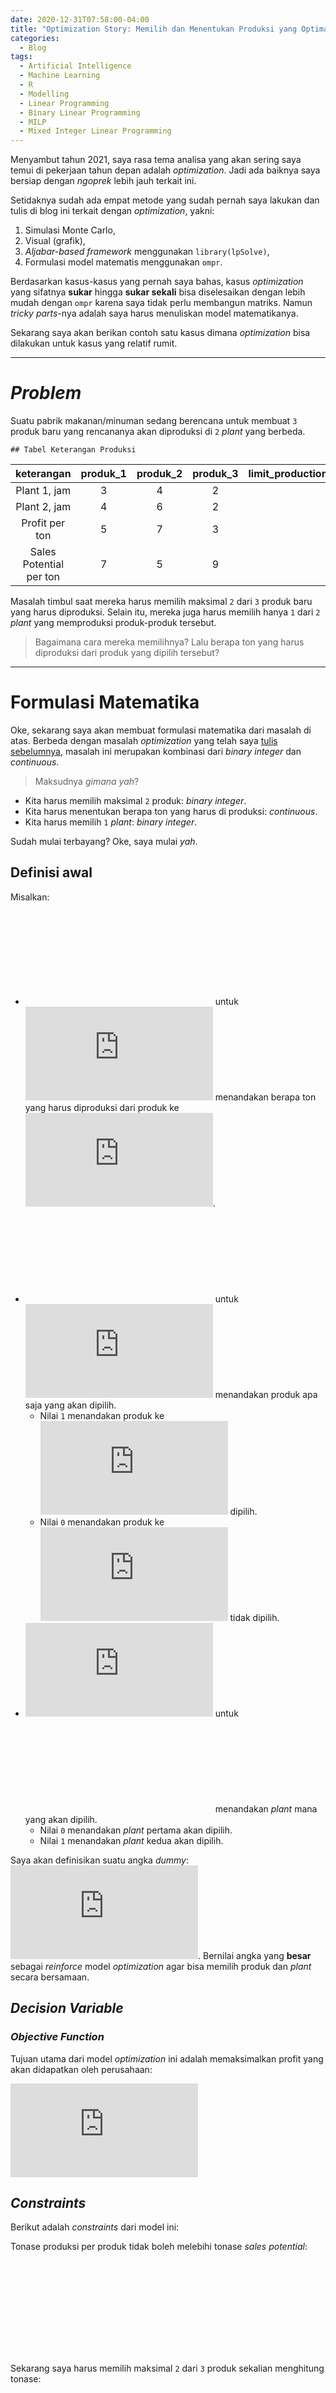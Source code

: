 ```yaml
---
date: 2020-12-31T07:58:00-04:00
title: "Optimization Story: Memilih dan Menentukan Produksi yang Optimal dengan MILP"
categories:
  - Blog
tags:
  - Artificial Intelligence
  - Machine Learning
  - R
  - Modelling
  - Linear Programming
  - Binary Linear Programming
  - MILP
  - Mixed Integer Linear Programming
---
```


Menyambut tahun 2021, saya rasa tema analisa yang akan sering saya temui
di pekerjaan tahun depan adalah *optimization*. Jadi ada baiknya saya
bersiap dengan *ngoprek* lebih jauh terkait ini.

Setidaknya sudah ada empat metode yang sudah pernah saya lakukan dan
tulis di blog ini terkait dengan *optimization*, yakni:

1.  Simulasi Monte Carlo,
2.  Visual (grafik),
3.  *Aljabar-based framework* menggunakan `library(lpSolve)`,
4.  Formulasi model matematis menggunakan `ompr`.

Berdasarkan kasus-kasus yang pernah saya bahas, kasus *optimization*
yang sifatnya **sukar** hingga **sukar sekali** bisa diselesaikan dengan
lebih mudah dengan `ompr` karena saya tidak perlu membangun matriks.
Namun *tricky parts*-nya adalah saya harus menuliskan model
matematikanya.

Sekarang saya akan berikan contoh satu kasus dimana *optimization* bisa
dilakukan untuk kasus yang relatif rumit.

-----

# *Problem*

Suatu pabrik makanan/minuman sedang berencana untuk membuat `3` produk
baru yang rencananya akan diproduksi di `2` *plant* yang berbeda.

    ## Tabel Keterangan Produksi

|       keterangan        | produk\_1 | produk\_2 | produk\_3 | limit\_production\_time\_per\_plant\_per\_day |
| :---------------------: | :-------: | :-------: | :-------: | :-------------------------------------------: |
|      Plant 1, jam       |     3     |     4     |     2     |                      30                       |
|      Plant 2, jam       |     4     |     6     |     2     |                      40                       |
|     Profit per ton      |     5     |     7     |     3     |                                               |
| Sales Potential per ton |     7     |     5     |     9     |                                               |

Masalah timbul saat mereka harus memilih maksimal `2` dari `3` produk
baru yang harus diproduksi. Selain itu, mereka juga harus memilih hanya
`1` dari `2` *plant* yang memproduksi produk-produk tersebut.

> Bagaimana cara mereka memilihnya? Lalu berapa ton yang harus
> diproduksi dari produk yang dipilih tersebut?

-----

# Formulasi Matematika

Oke, sekarang saya akan membuat formulasi matematika dari masalah di
atas. Berbeda dengan masalah *optimization* yang telah saya [tulis
sebelumnya](https://ikanx101.com/tags/#linear-programming), masalah ini
merupakan kombinasi dari *binary integer* dan *continuous*.

> Maksudnya *gimana yah*?

  - Kita harus memilih maksimal `2` produk: *binary integer*.
  - Kita harus menentukan berapa ton yang harus di produksi:
    *continuous*.
  - Kita harus memilih `1` *plant*: *binary integer*.

Sudah mulai terbayang? Oke, saya mulai *yah*.

## Definisi awal

Misalkan:

  - ![x\[i\]
    \\geq 0](https://latex.codecogs.com/png.latex?x%5Bi%5D%20%5Cgeq%200
    "x[i] \\geq 0") untuk ![i
    = 1,2,3](https://latex.codecogs.com/png.latex?i%20%3D%201%2C2%2C3
    "i = 1,2,3") menandakan berapa ton yang harus diproduksi dari produk
    ke ![i](https://latex.codecogs.com/png.latex?i "i").
  - ![y\[i\] =
    \[0,1\]](https://latex.codecogs.com/png.latex?y%5Bi%5D%20%3D%20%5B0%2C1%5D
    "y[i] = [0,1]") untuk ![i
    = 1,2,3](https://latex.codecogs.com/png.latex?i%20%3D%201%2C2%2C3
    "i = 1,2,3") menandakan produk apa saja yang akan dipilih.
      - Nilai `1` menandakan produk ke
        ![i](https://latex.codecogs.com/png.latex?i "i") dipilih.
      - Nilai `0` menandakan produk ke
        ![i](https://latex.codecogs.com/png.latex?i "i") tidak dipilih.
  - ![z\[j\] =
    \[0,1\]](https://latex.codecogs.com/png.latex?z%5Bj%5D%20%3D%20%5B0%2C1%5D
    "z[j] = [0,1]") untuk
    ![j=1](https://latex.codecogs.com/png.latex?j%3D1 "j=1") menandakan
    *plant* mana yang akan dipilih.
      - Nilai `0` menandakan *plant* pertama akan dipilih.
      - Nilai `1` menandakan *plant* kedua akan dipilih.

Saya akan definisikan suatu angka *dummy*: ![M
= 9999](https://latex.codecogs.com/png.latex?M%20%3D%209999 "M = 9999").
Bernilai angka yang **besar** sebagai *reinforce* model *optimization*
agar bisa memilih produk dan *plant* secara bersamaan.

## *Decision Variable*

### *Objective Function*

Tujuan utama dari model *optimization* ini adalah memaksimalkan profit
yang akan didapatkan oleh perusahaan:

  
![MAX \\sum\_{i=1}^{3}
x\[i\]\*profit\[i\]](https://latex.codecogs.com/png.latex?MAX%20%5Csum_%7Bi%3D1%7D%5E%7B3%7D%20x%5Bi%5D%2Aprofit%5Bi%5D
"MAX \\sum_{i=1}^{3} x[i]*profit[i]")  

## *Constraints*

Berikut adalah *constraints* dari model ini:

Tonase produksi per produk tidak boleh melebihi tonase *sales
potential*:

  
![x\[i\] \\leq salespotential\[i\], i
= 1,2,3](https://latex.codecogs.com/png.latex?x%5Bi%5D%20%5Cleq%20salespotential%5Bi%5D%2C%20i%20%3D%201%2C2%2C3
"x[i] \\leq salespotential[i], i = 1,2,3")  

Sekarang saya harus memilih maksimal `2` dari `3` produk sekalian
menghitung tonase:

  
![x\[i\] - y\[i\] \* M \\leq 0, i
= 1,2,3](https://latex.codecogs.com/png.latex?x%5Bi%5D%20-%20y%5Bi%5D%20%2A%20M%20%5Cleq%200%2C%20i%20%3D%201%2C2%2C3
"x[i] - y[i] * M \\leq 0, i = 1,2,3")  
  
![\\sum\_{i = 1}^{3} y\[i\]
\\leq 2](https://latex.codecogs.com/png.latex?%5Csum_%7Bi%20%3D%201%7D%5E%7B3%7D%20y%5Bi%5D%20%5Cleq%202
"\\sum_{i = 1}^{3} y[i] \\leq 2")  

Sekarang saya harus memilih `1` dari `2` *plant* berdasarkan jam
produksi:

  
![3\*x\[1\] + 4\*x\[2\] + 2\*x\[3\] - M \* z\[1\]
\\leq 30](https://latex.codecogs.com/png.latex?3%2Ax%5B1%5D%20%2B%204%2Ax%5B2%5D%20%2B%202%2Ax%5B3%5D%20-%20M%20%2A%20z%5B1%5D%20%5Cleq%2030
"3*x[1] + 4*x[2] + 2*x[3] - M * z[1] \\leq 30")  
  
![4\*x\[1\] + 6\*x\[2\] + 2\*x\[3\] + M \* z\[1\] \\leq 40 +
M](https://latex.codecogs.com/png.latex?4%2Ax%5B1%5D%20%2B%206%2Ax%5B2%5D%20%2B%202%2Ax%5B3%5D%20%2B%20M%20%2A%20z%5B1%5D%20%5Cleq%2040%20%2B%20M
"4*x[1] + 6*x[2] + 2*x[3] + M * z[1] \\leq 40 + M")  

-----

# Solusi

Solusi yang saya dapatkan dari model di atas adalah:

  - ![x\[1\]
    = 5.5](https://latex.codecogs.com/png.latex?x%5B1%5D%20%3D%205.5
    "x[1] = 5.5")
  - ![x\[2\]
    = 0](https://latex.codecogs.com/png.latex?x%5B2%5D%20%3D%200
    "x[2] = 0")
  - ![x\[3\]
    = 9](https://latex.codecogs.com/png.latex?x%5B3%5D%20%3D%209
    "x[3] = 9")
  - ![y\[1\]
    = 1](https://latex.codecogs.com/png.latex?y%5B1%5D%20%3D%201
    "y[1] = 1")
  - ![y\[2\]
    = 0](https://latex.codecogs.com/png.latex?y%5B2%5D%20%3D%200
    "y[2] = 0")
  - ![y\[3\]
    = 1](https://latex.codecogs.com/png.latex?y%5B3%5D%20%3D%201
    "y[3] = 1")
  - ![z\[1\]
    = 1](https://latex.codecogs.com/png.latex?z%5B1%5D%20%3D%201
    "z[1] = 1")

# Kesimpulan

  - Dari ketiga produk baru, perusahaan bisa memilih produk `1` dan `3`
    dengan konfigurasi produk `1` sebanyak `5.5` ton dan produk `3`
    sebanyak `9` ton.
  - Dari *plant* yang ada, perusahaan bisa memilih *plant* `2` agar bisa
    menyelesaikan tonase produksi tersebut tanpa melanggar *limit* jam
    produksi.
  - Profit yang bisa diraih adalah sebesar `54.5`.
